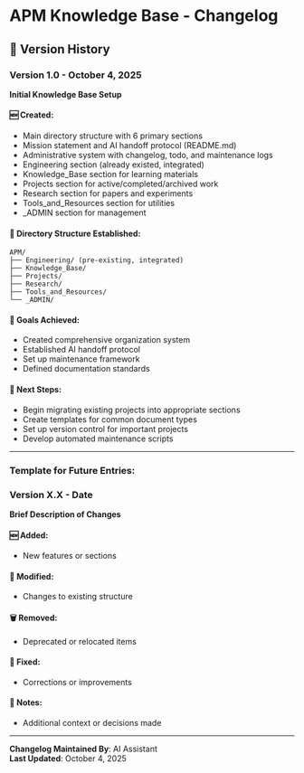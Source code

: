 # APM Knowledge Base - Changelog

## 📅 Version History

### Version 1.0 - October 4, 2025
**Initial Knowledge Base Setup**

#### 🆕 Created:
- Main directory structure with 6 primary sections
- Mission statement and AI handoff protocol (README.md)
- Administrative system with changelog, todo, and maintenance logs
- Engineering section (already existed, integrated)
- Knowledge_Base section for learning materials
- Projects section for active/completed/archived work
- Research section for papers and experiments
- Tools_and_Resources section for utilities
- _ADMIN section for management

#### 📁 Directory Structure Established:
```
APM/
├── Engineering/ (pre-existing, integrated)
├── Knowledge_Base/
├── Projects/
├── Research/
├── Tools_and_Resources/
└── _ADMIN/
```

#### 🎯 Goals Achieved:
- Created comprehensive organization system
- Established AI handoff protocol
- Set up maintenance framework
- Defined documentation standards

#### 🔄 Next Steps:
- Begin migrating existing projects into appropriate sections
- Create templates for common document types
- Set up version control for important projects
- Develop automated maintenance scripts

---

### Template for Future Entries:

### Version X.X - Date
**Brief Description of Changes**

#### 🆕 Added:
- New features or sections

#### 🔄 Modified:
- Changes to existing structure

#### 🗑️ Removed:
- Deprecated or relocated items

#### 🐛 Fixed:
- Corrections or improvements

#### 📝 Notes:
- Additional context or decisions made

---

**Changelog Maintained By**: AI Assistant  
**Last Updated**: October 4, 2025
